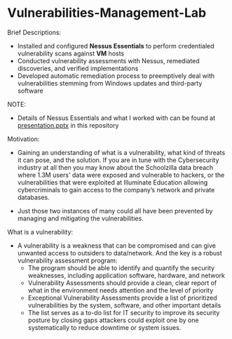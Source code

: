 # Vulnerabilities-Management-Lab

Brief Descriptions:
- Installed and configured **Nessus Essentials** to perform credentialed vulnerability scans against **VM** hosts
- Conducted vulnerability assessments with Nessus, remediated discoveries, and verified implementations
- Developed automatic remediation process to preemptively deal with vulnerabilities stemming from Windows updates and third-party software

NOTE:
- Details of Nessus Essentials and what I worked with can be found at <a href=https://github.com/vientrvn/Vulnerabilities-Management-Lab/blob/main/Presentation.pptx/ target="blank">presentation.pptx</a> in this repository

Motivation:
- Gaining an understanding of what is a vulnerability, what kind of threats it can pose, and the solution. If you are in tune with the Cybersecurity industry at all then you may know about the Schoolzilla data breach where 1.3M users' data were exposed and vulnerable to hackers, or the vulnerabilities that were exploited at Illuminate Education allowing cybercriminals to gain access to the company’s network and private databases.

- Just those two instances of many could all have been prevented by managing and mitigating the vulnerabilities. 

What is a vulnerability:
- A vulnerability is a weakness that can be compromised and can give unwanted access to outsiders to data/network. And the key is a robust vulnerability assessment program:
  - The program should be able to identify and quantify the security weaknesses, including application software, hardware, and network
  - Vulnerability Assessments should provide a clean, clear report of what in the environment needs attention and the level of priority
  - Exceptional Vulnerability Assessments provide a list of prioritized vulnerabilities by the system, software, and other important details
  - The list serves as a to-do list for IT security to improve its security posture by closing gaps attackers could exploit one by one systematically to reduce downtime or system issues.
